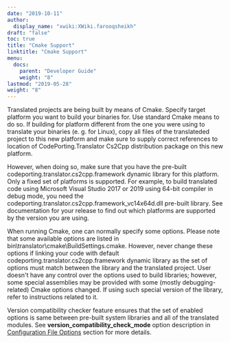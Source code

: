 ```yaml
---
date: "2019-10-11"
author:
  display_name: "xwiki:XWiki.farooqsheikh"
draft: "false"
toc: true
title: "Cmake Support"
linktitle: "Cmake Support"
menu:
  docs:
    parent: "Developer Guide"
    weight: "8"
lastmod: "2019-05-28"
weight: "8"
---
```


Translated projects are being built by means of Cmake. Specify target platform you want to build your binaries for. Use standard Cmake means to do so. If building for platform different from the one you were using to translate your binaries (e. g. for Linux), copy all files of the translateded project to this new platform and make sure to supply correct references to location of CodePorting.Translator Cs2Cpp distribution package on this new platform.

However, when doing so, make sure that you have the pre-built codeporting.translator.cs2cpp.framework dynamic library for this platform. Only a fixed set of platforms is supported. For example, to build translated code using Microsoft Visual Studio 2017 or 2019 using 64-bit compiler in debug mode, you need the codeporting.translator.cs2cpp.framework_vc14x64d.dll pre-built library. See documentation for your release to find out which platforms are supported by the version you are using.

When running Cmake, one can normally specify some options. Please note that some available options are listed in bin\translator\cmake\BuildSettings.cmake. However, never change these options if linking your code with default codeporting.translator.cs2cpp.framework dynamic library as the set of options must match between the library and the translated project. User doesn't have any control over the options used to build libraries; however, some special assemblies may be provided with some (mostly debugging-related) Cmake options changed. If using such special version of the library, refer to instructions related to it.

Version compatibility checker feature ensures that the set of enabled options is same between pre-built system libraries and all of the translated modules. See **version_compatibility_check_mode** option description in [Configuration File Options](/translator/cs2cpp/developer-guide/codeporting-translator-cs2cpp-configuration-file/configuration-file-options/) section for more details.